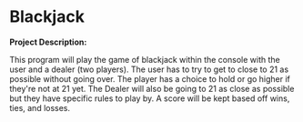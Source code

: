 # Blackjack

**Project Description:**

 This program will play the game of blackjack within the console with the user and a dealer (two players).
 The user has to try to get to close to 21 as possible without going over. The player
 has a choice to hold or go higher if they're not at 21 yet. The Dealer will also be going to 21
 as close as possible but they have specific rules to play by. A score will be kept based off wins, ties, and losses.

